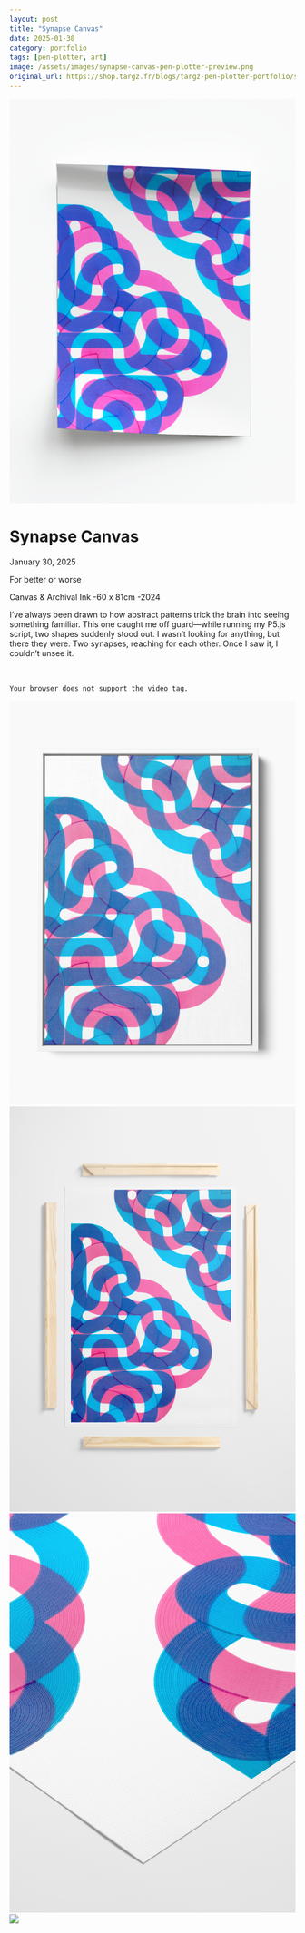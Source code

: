 ```yaml
---
layout: post
title: "Synapse Canvas"
date: 2025-01-30
category: portfolio
tags: [pen-plotter, art]
image: /assets/images/synapse-canvas-pen-plotter-preview.png
original_url: https://shop.targz.fr/blogs/targz-pen-plotter-portfolio/synapse-canvas-pen-plotter
---
```


![Synapse Canvas](/assets/images/synapse-canvas-pen-plotter-02.png)

# Synapse Canvas
January 30, 2025

For better or worse

Canvas & Archival Ink -60 x 81cm -2024

I’ve always been drawn to how abstract patterns trick the brain into seeing something familiar. This one caught me off guard—while running my P5.js script, two shapes suddenly stood out. I wasn’t looking for anything, but there they were. Two synapses, reaching for each other. Once I saw it, I couldn’t unsee it.

 

    Your browser does not support the video tag.
 ![](/assets/images/synapse-canvas-pen-plotter-03.png)![](/assets/images/synapse-canvas-pen-plotter-04.png)![](/assets/images/synapse-canvas-pen-plotter-05.png)![](/assets/images/synapse-canvas-pen-plotter-06.png)